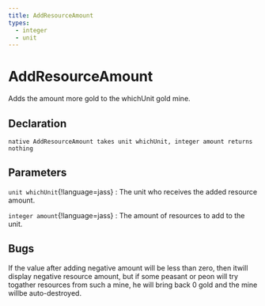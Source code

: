 ```yaml
---
title: AddResourceAmount
types:
  - integer
  - unit
---
```


# AddResourceAmount
Adds the amount more gold to the whichUnit gold mine.

## Declaration

```jass
native AddResourceAmount takes unit whichUnit, integer amount returns nothing
```

## Parameters
`unit whichUnit`{!language=jass}
: The unit who receives the added resource amount.

`integer amount`{!language=jass}
: The amount of resources to add to the unit.

## Bugs 
If the value after adding negative amount will be less than zero, then itwill display negative resource amount, but if some peasant or peon will try togather resources from such a mine, he will bring back 0 gold and the mine willbe auto-destroyed.
